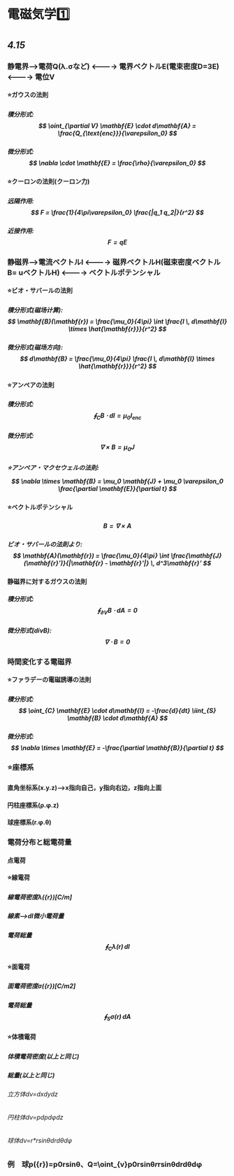 # 電磁気学1️⃣
## *4.15*
### 静電界-->電荷Q(λ.σなど) <----> 電界ベクトルE(電束密度D=3E) <----> 電位V
#### ⭐️ガウスの法則
##### 積分形式:$$ \oint_{\partial V} \mathbf{E} \cdot d\mathbf{A} = \frac{Q_{\text{enc}}}{\varepsilon_0} $$
##### 微分形式:$$ \nabla \cdot \mathbf{E} = \frac{\rho}{\varepsilon_0} $$
#### ⭐️クーロンの法則(クーロン力)
##### 远隔作用:$$ F = \frac{1}{4\pi\varepsilon_0} \frac{|q_1 q_2|}{r^2} $$
##### 近接作用:$$ F=qE $$
### 静磁界-->電流ベクトルI <----> 磁界ベクトルH(磁束密度ベクトルB= uベクトルH) <----> ベクトルポテンシャル
#### ⭐️ビオ・サバールの法則
##### 積分形式(磁场计算):$$ \mathbf{B}(\mathbf{r}) = \frac{\mu_0}{4\pi} \int \frac{I \, d\mathbf{l} \times \hat{\mathbf{r}}}{r^2} $$
##### 微分形式(磁场方向):$$ d\mathbf{B} = \frac{\mu_0}{4\pi} \frac{I \, d\mathbf{l} \times \hat{\mathbf{r}}}{r^2} $$
#### ⭐️アンペアの法則
##### 積分形式:$$ \oint_{C} \mathbf{B} \cdot d\mathbf{l} = \mu_0 I_{\text{enc}} $$
##### 微分形式:$$ \nabla \times \mathbf{B} = \mu_0 \mathbf{J} $$
##### ⭐️アンペア・マクセウェルの法則:$$ \nabla \times \mathbf{B} = \mu_0 \mathbf{J} + \mu_0  \varepsilon_0 \frac{\partial \mathbf{E}}{\partial t} $$
#### ⭐️ベクトルポテンシャル
##### $$ \mathbf{B} = \nabla \times \mathbf{A} $$
##### ビオ・サバールの法則より:$$ \mathbf{A}(\mathbf{r}) = \frac{\mu_0}{4\pi} \int \frac{\mathbf{J}(\mathbf{r}')}{|\mathbf{r} - \mathbf{r}'|} \, d^3\mathbf{r}' $$
#### 静磁界に対するガウスの法則
##### 積分形式:$$ \oint_{\partial V} \mathbf{B} \cdot d\mathbf{A} = 0 $$
##### 微分形式(divB):$$ \nabla \cdot \mathbf{B} = 0 $$
### 時間変化する電磁界
#### ⭐️ファラデーの電磁誘導の法則
##### 積分形式:$$ \oint_{C} \mathbf{E} \cdot d\mathbf{l} = -\frac{d}{dt} \iint_{S} \mathbf{B} \cdot d\mathbf{A} $$
##### 微分形式:$$ \nabla \times \mathbf{E} = -\frac{\partial \mathbf{B}}{\partial t} $$
### ⭐️座標系
#### 直角坐标系(x.y.z)-->x指向自己，y指向右边，z指向上面
#### 円柱座標系(ρ.φ.z)
#### 球座標系(r.φ.θ)
### 電荷分布と総電荷量
#### 点電荷
#### ⭐️線電荷
##### 線電荷密度λ({r})[C/m]
##### 線素-->dl微小電荷量
##### 電荷総量$$  \oint_{C} \lambda(\mathbf{r}) \, dl $$
#### ⭐️面電荷
##### 面電荷密度σ({r})[C/m2]
##### 電荷総量$$  \oint_{S} \sigma(\mathbf{r}) \, dA $$
#### ⭐️体積電荷
##### 体積電荷密度(以上と同じ)
##### 総量(以上と同じ)
###### 立方体dv=dxdydz
###### 円柱体dv=pdpdφdz
###### 球体dv=r*rsinθdrdθdφ
### 例　球p({r})=p0rsinθ、Q=\oint_{v}p0rsinθ*r*rsinθdrdθdφ


